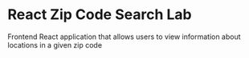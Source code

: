# React Zip Code Search Lab

Frontend React application that allows users to view information about locations in a given zip code
